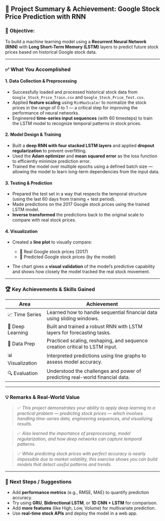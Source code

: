## 📝 **Project Summary & Achievement: Google Stock Price Prediction with RNN**

### 📌 **Objective:**

To build a machine learning model using a **Recurrent Neural Network (RNN)** with **Long Short-Term Memory (LSTM)** layers to predict future stock prices based on historical Google stock data.

---

### ✅ **What You Accomplished**

#### 1. **Data Collection & Preprocessing**

* Successfully loaded and processed historical stock data from `Google_Stock_Price_Train.csv` and `Google_Stock_Price_Test.csv`.
* Applied **feature scaling** using `MinMaxScaler` to normalize the stock prices in the range of 0 to 1 — a critical step for improving the performance of neural networks.
* Engineered **time-series input sequences** (with 60 timesteps) to train the LSTM model to recognize temporal patterns in stock prices.

#### 2. **Model Design & Training**

* Built a **deep RNN with four stacked LSTM layers** and applied **dropout regularization** to prevent overfitting.
* Used the **Adam optimizer** and **mean squared error** as the loss function to efficiently minimize prediction error.
* Trained the model over multiple epochs using a defined batch size — allowing the model to learn long-term dependencies from the input data.

#### 3. **Testing & Prediction**

* Prepared the test set in a way that respects the temporal structure (using the last 60 days from training + test period).
* Made predictions on the 2017 Google stock prices using the trained LSTM model.
* **Inverse transformed** the predictions back to the original scale to compare with real stock prices.

#### 4. **Visualization**

* Created a **line plot** to visually compare:

  * 🔴 Real Google stock prices (2017)
  * 🔵 Predicted Google stock prices (by the model)
* The chart gives a **visual validation** of the model’s predictive capability and shows how closely the model tracked the real stock movement.

---

### 🏆 **Key Achievements & Skills Gained**

| Area             | Achievement                                                                  |
| ---------------- | ---------------------------------------------------------------------------- |
| 📈 Time Series   | Learned how to handle sequential financial data using sliding windows.       |
| 🧠 Deep Learning | Built and trained a robust RNN with LSTM layers for forecasting tasks.       |
| 🧹 Data Prep     | Practiced scaling, reshaping, and sequence creation critical to LSTM input.  |
| 📊 Visualization | Interpreted predictions using line graphs to assess model accuracy.          |
| 🔍 Evaluation    | Understood the challenges and power of predicting real-world financial data. |

---

### 💡 **Remarks & Real-World Value**

> ✅ *This project demonstrates your ability to apply deep learning to a practical problem — predicting stock prices — which involves handling time-series data, engineering sequences, and visualizing results.*

> ✅ *Also learned the importance of preprocessing, model regularization, and how deep networks can capture temporal patterns.*

> ✅ *While predicting stock prices with perfect accuracy is nearly impossible due to market volatility, this exercise shows you can build models that detect useful patterns and trends.*

---

### 🧭 **Next Steps / Suggestions**

* Add **performance metrics** (e.g., RMSE, MAE) to quantify prediction accuracy.
* Try using **GRU**, **Bidirectional LSTM**, or **1D CNN + LSTM** for comparison.
* Add **more features** (like High, Low, Volume) for multivariate prediction.
* Use **real-time stock APIs** and deploy the model in a web app.
